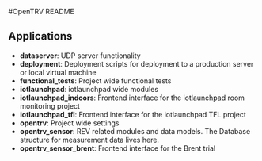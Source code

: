 #OpenTRV README

## Applications

* **dataserver**: UDP server functionality
* **deployment**: Deployment scripts for deployment to a production server or local virtual machine
* **functional_tests**: Project wide functional tests
* **iotlaunchpad**: iotlaunchpad wide modules
* **iotlaunchpad_indoors**: Frontend interface for the iotlaunchpad room monitoring project
* **iotlaunchpad_tfl**: Frontend interface for the iotlaunchpad TFL project
* **opentrv**: Project wide settings
* **opentrv_sensor**: REV related modules and data models. The Database structure for measurement data lives here.
* **opentrv_sensor_brent**: Frontend interface for the Brent trial
